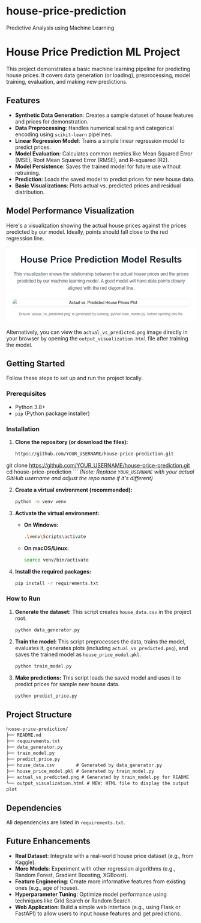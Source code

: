# house-price-prediction
Predictive Analysis using Machine Learning

# House Price Prediction ML Project

This project demonstrates a basic machine learning pipeline for predicting house prices. It covers data generation (or loading), preprocessing, model training, evaluation, and making new predictions.

## Features

* **Synthetic Data Generation**: Creates a sample dataset of house features and prices for demonstration.
* **Data Preprocessing**: Handles numerical scaling and categorical encoding using `scikit-learn` pipelines.
* **Linear Regression Model**: Trains a simple linear regression model to predict prices.
* **Model Evaluation**: Calculates common metrics like Mean Squared Error (MSE), Root Mean Squared Error (RMSE), and R-squared (R2).
* **Model Persistence**: Saves the trained model for future use without retraining.
* **Prediction**: Loads the saved model to predict prices for new house data.
* **Basic Visualizations**: Plots actual vs. predicted prices and residual distribution.

## Model Performance Visualization

Here's a visualization showing the actual house prices against the prices predicted by our model. Ideally, points should fall close to the red regression line.

![Actual vs. Predicted House Prices](actual_vs_predicted.png)

Alternatively, you can view the `actual_vs_predicted.png` image directly in your browser by opening the `output_visualization.html` file after training the model.

## Getting Started

Follow these steps to set up and run the project locally.

### Prerequisites

* Python 3.8+
* `pip` (Python package installer)

### Installation

1.  **Clone the repository (or download the files):**
    ```bash
    https://github.com/YOUR_USERNAME/house-price-prediction.git

   git clone https://github.com/YOUR_USERNAME/house-price-prediction.git
cd house-price-prediction
    ```
    *(Note: Replace `YOUR_USERNAME` with your actual GitHub username and adjust the repo name if it's different)*

2.  **Create a virtual environment (recommended):**
    ```bash
    python -m venv venv
    ```

3.  **Activate the virtual environment:**
    * **On Windows:**
        ```bash
        .\venv\Scripts\activate
        ```
    * **On macOS/Linux:**
        ```bash
        source venv/bin/activate
        ```

4.  **Install the required packages:**
    ```bash
    pip install -r requirements.txt
    ```

### How to Run

1.  **Generate the dataset:**
    This script creates `house_data.csv` in the project root.
    ```bash
    python data_generator.py
    ```

2.  **Train the model:**
    This script preprocesses the data, trains the model, evaluates it, generates plots (including `actual_vs_predicted.png`), and saves the trained model as `house_price_model.pkl`.
    ```bash
    python train_model.py
    ```

3.  **Make predictions:**
    This script loads the saved model and uses it to predict prices for sample new house data.
    ```bash
    python predict_price.py
    ```

## Project Structure
```
house-price-prediction/
├── README.md
├── requirements.txt
├── data_generator.py
├── train_model.py
├── predict_price.py
├── house_data.csv        # Generated by data_generator.py
├── house_price_model.pkl # Generated by train_model.py
├── actual_vs_predicted.png # Generated by train_model.py for README
└── output_visualization.html # NEW: HTML file to display the output plot
```
## Dependencies

All dependencies are listed in `requirements.txt`.

## Future Enhancements

* **Real Dataset**: Integrate with a real-world house price dataset (e.g., from Kaggle).
* **More Models**: Experiment with other regression algorithms (e.g., Random Forest, Gradient Boosting, XGBoost).
* **Feature Engineering**: Create more informative features from existing ones (e.g., age of house).
* **Hyperparameter Tuning**: Optimize model performance using techniques like Grid Search or Random Search.
* **Web Application**: Build a simple web interface (e.g., using Flask or FastAPI) to allow users to input house features and get predictions.
